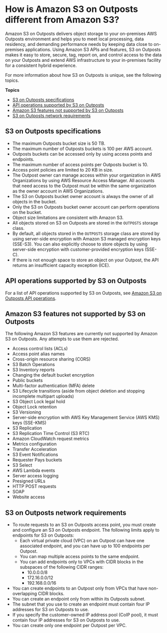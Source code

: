 # How is Amazon S3 on Outposts different from Amazon S3?<a name="S3OnOutpostsRestrictionsLimitations"></a>

Amazon S3 on Outposts delivers object storage to your on\-premises AWS Outposts environment and helps you to meet local processing, data residency, and demanding performance needs by keeping data close to on\-premises applications\. Using Amazon S3 APIs and features, S3 on Outposts makes it easy to store, secure, tag, report on, and control access to the data on your Outposts and extend AWS infrastructure to your in\-premises facility for a consistent hybrid experience\.

For more information about how S3 on Outposts is unique, see the following topics\.

**Topics**
+ [S3 on Outposts specifications](#S3OnOutpostsSpecifications)
+ [API operations supported by S3 on Outposts](#S3OnOutpostsAPILimitations)
+ [Amazon S3 features not supported by S3 on Outposts](#S3OnOutpostsFeatureLimitations)
+ [S3 on Outposts network requirements](#S3OnOutpostsConnectivityRestrictions)

## S3 on Outposts specifications<a name="S3OnOutpostsSpecifications"></a>
+ The maximum Outposts bucket size is 50 TB\.
+ The maximum number of Outposts buckets is 100 per AWS account\.
+ Outposts buckets can be accessed only by using access points and endpoints\.
+ The maximum number of access points per Outposts bucket is 10\.
+ Access point policies are limited to 20 KB in size\.
+ The Outpost owner can manage access within your organization in AWS Organizations by using AWS Resource Access Manager\. All accounts that need access to the Outpost must be within the same organization as the owner account in AWS Organizations\.
+ The S3 on Outposts bucket owner account is always the owner of all objects in the bucket\.
+ Only the S3 on Outposts bucket owner account can perform operations on the bucket\.
+ Object size limitations are consistent with Amazon S3\.
+ All objects stored on S3 on Outposts are stored in the `OUTPOSTS` storage class\.
+ By default, all objects stored in the `OUTPOSTS` storage class are stored by using server\-side encryption with Amazon S3 managed encryption keys \(SSE\-S3\)\. You can also explicitly choose to store objects by using server\-side encryption with customer\-provided encryption keys \(SSE\-C\)\.
+ If there is not enough space to store an object on your Outpost, the API returns an insufficient capacity exception \(ICE\)\. 

## API operations supported by S3 on Outposts<a name="S3OnOutpostsAPILimitations"></a>

For a list of API operations supported by S3 on Outposts, see [Amazon S3 on Outposts API operations](S3OutpostsAPI.md)\.

## Amazon S3 features not supported by S3 on Outposts<a name="S3OnOutpostsFeatureLimitations"></a>

The following Amazon S3 features are currently not supported by Amazon S3 on Outposts\. Any attempts to use them are rejected\.
+ Access control lists \(ACLs\)
+ Access point alias names
+ Cross\-origin resource sharing \(CORS\)
+ S3 Batch Operations
+ S3 Inventory reports
+ Changing the default bucket encryption
+ Public buckets
+ Multi\-factor authentication \(MFA\) delete
+ S3 Lifecycle transitions \(aside from object deletion and stopping incomplete multipart uploads\)
+ S3 Object Lock legal hold
+ Object Lock retention
+ S3 Versioning
+ Server\-side encryption with AWS Key Management Service \(AWS KMS\) keys \(SSE\-KMS\)
+ S3 Replication
+ S3 Replication Time Control \(S3 RTC\)
+ Amazon CloudWatch request metrics
+ Metrics configuration
+ Transfer Acceleration
+ S3 Event Notifications
+ Requester Pays buckets
+ S3 Select
+ AWS Lambda events
+ Server access logging
+ Presigned URLs
+ HTTP POST requests
+ SOAP
+ Website access

## S3 on Outposts network requirements<a name="S3OnOutpostsConnectivityRestrictions"></a>
+ To route requests to an S3 on Outposts access point, you must create and configure an S3 on Outposts endpoint\. The following limits apply to endpoints for S3 on Outposts:
  + Each virtual private cloud \(VPC\) on an Outpost can have one associated endpoint, and you can have up to 100 endpoints per Outpost\.
  + You can map multiple access points to the same endpoint\.
  + You can add endpoints only to VPCs with CIDR blocks in the subspaces of the following CIDR ranges:
    + 10\.0\.0\.0/8
    + 172\.16\.0\.0/12
    + 192\.168\.0\.0/16
+ You can create endpoints to an Outpost only from VPCs that have non\-overlapping CIDR blocks\.
+ You can create an endpoint only from within its Outposts subnet\.
+ The subnet that you use to create an endpoint must contain four IP addresses for S3 on Outposts to use\.
+ If you specify the customer\-owned IP address pool \(CoIP pool\), it must contain four IP addresses for S3 on Outposts to use\.
+ You can create only one endpoint per Outpost per VPC\.